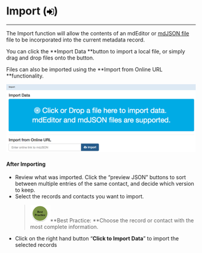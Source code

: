 # Import \(![](/assets/symbol_sign-in_16.png)\)

---

The Import function will allow the contents of an mdEditor or [mdJSON file](https://github.com/adiwg/mdJson-schemas/blob/master/test/draft-04.json)  file to be incorporated into the current metadata record.

You can click the **Import Data **button to import a local file, or simply drag and drop files onto the button.

Files can also be imported using the **Import from Online URL **functionality.

![](/assets/import_window.png)

#### After Importing

* Review what was imported. Click the “preview JSON” buttons to sort between multiple entries of the same contact, and decide which version to keep. 
* Select the records and contacts you want to import.
  > ![](/assets/best_practice_small.png)**Best Practice: **Choose the record or contact with the most complete information.
* Click on the right hand button “**Click to Import Data**” to import the selected records



